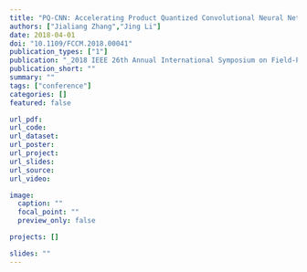 ```yaml
---
title: "PQ-CNN: Accelerating Product Quantized Convolutional Neural Network (Poster)"
authors: ["Jialiang Zhang","Jing Li"]
date: 2018-04-01
doi: "10.1109/FCCM.2018.00041"
publication_types: ["1"]
publication: "_2018 IEEE 26th Annual International Symposium on Field-Programmable Custom Computing Machines (textbfFCCM)_"
publication_short: ""
summary: ""
tags: ["conference"]
categories: []
featured: false

url_pdf:
url_code:
url_dataset:
url_poster:
url_project:
url_slides:
url_source:
url_video:

image:
  caption: ""
  focal_point: ""
  preview_only: false

projects: []

slides: ""
---
```



